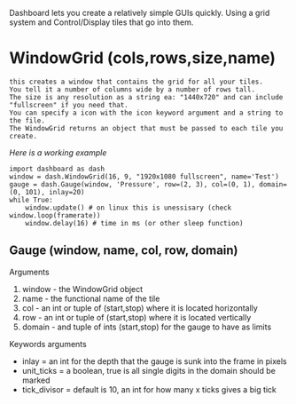 Dashboard lets you create a relatively simple GUIs quickly.
Using a grid system and Control/Display tiles that go into them.

# WindowGrid (cols,rows,size,name)
    this creates a window that contains the grid for all your tiles.
    You tell it a number of columns wide by a number of rows tall.
    The size is any resolution as a string ea: "1440x720" and can include "fullscreen" if you need that.
    You can specify a icon with the icon keyword argument and a string to the file.
    The WindowGrid returns an object that must be passed to each tile you create.

*Here is a working example*

    import dashboard as dash
    window = dash.WindowGrid(16, 9, "1920x1080 fullscreen", name='Test')
    gauge = dash.Gauge(window, 'Pressure', row=(2, 3), col=(0, 1), domain=(0, 101), inlay=20)
    while True:
        window.update() # on linux this is unessisary (check window.loop(framerate))
        window.delay(16) # time in ms (or other sleep function)
    
## Gauge (window, name, col, row, domain)

Arguments
1. window - the WindowGrid object
2. name - the functional name of the tile
3. col - an int or tuple of (start,stop) where it is located horizontally
4. row - an int or tuple of (start,stop) where it is located vertically
5. domain - and tuple of ints (start,stop) for the gauge to have as limits

Keywords arguments
* inlay = an int for the depth that the gauge is sunk into the frame in pixels
* unit_ticks = a boolean, true is all single digits in the domain should be marked
* tick_divisor = default is 10, an int for how many x ticks gives a big tick